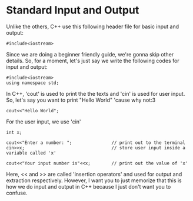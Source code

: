 # Standard Input and Output

Unlike the others, C++ use this following header file for basic input and output:
```
#include<iostream>
```
Since we are doing a beginner friendly guide, we're gonna skip other details. So, for a moment, let's just say we write the following codes for input and output:
```
#include<iostream>
using namespace std;
```

In C++, 'cout' is used to print the the texts and 'cin' is used for user input.
So, let's say you want to print "Hello World" 'cause why not:3

```
cout<<"Hello World";
```

For the user input, we use 'cin'

```
int x;

cout<<"Enter a number: ";               // print out to the terminal
cin>>x;                                 // store user input inside a variable called 'x'

cout<<"Your input number is"<<x;        // print out the value of 'x'
```
Here, << and >> are called 'insertion operators' and used for output and extraction respectively. However, I want you to just memorize that this is how we do input and output in C++ because I just don't want you to confuse.